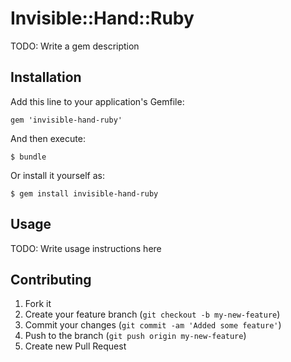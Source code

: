# Invisible::Hand::Ruby

TODO: Write a gem description

## Installation

Add this line to your application's Gemfile:

    gem 'invisible-hand-ruby'

And then execute:

    $ bundle

Or install it yourself as:

    $ gem install invisible-hand-ruby

## Usage

TODO: Write usage instructions here

## Contributing

1. Fork it
2. Create your feature branch (`git checkout -b my-new-feature`)
3. Commit your changes (`git commit -am 'Added some feature'`)
4. Push to the branch (`git push origin my-new-feature`)
5. Create new Pull Request
